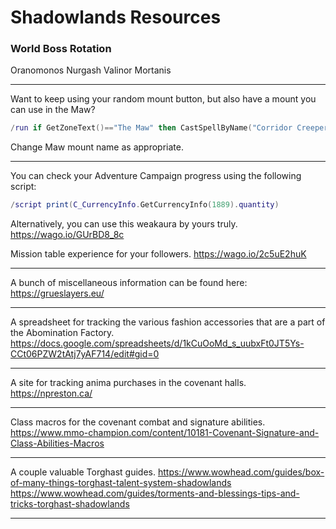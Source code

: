 # Shadowlands Resources

### World Boss Rotation
Oranomonos
Nurgash
Valinor
Mortanis

---

Want to keep using your random mount button, but also have a mount you can use in the Maw?
```lua
/run if GetZoneText()=="The Maw" then CastSpellByName("Corridor Creeper") else C_MountJournal.SummonByID(0) end
```
Change Maw mount name as appropriate.

---

You can check your Adventure Campaign progress using the following script:
```lua
/script print(C_CurrencyInfo.GetCurrencyInfo(1889).quantity)
```
Alternatively, you can use this weakaura by yours truly.
https://wago.io/GUrBD8_8c

Mission table experience for your followers.
https://wago.io/2c5uE2huK

---

A bunch of miscellaneous information can be found here:
https://grueslayers.eu/

---

A spreadsheet for tracking the various fashion accessories that are a part of the Abomination Factory.
https://docs.google.com/spreadsheets/d/1kCuOoMd_s_uubxFt0JT5Ys-CCt06PZW2tAtj7yAF714/edit#gid=0

---

A site for tracking anima purchases in the covenant halls.
https://npreston.ca/

---

Class macros for the covenant combat and signature abilities.
https://www.mmo-champion.com/content/10181-Covenant-Signature-and-Class-Abilities-Macros

---

A couple valuable Torghast guides.
https://www.wowhead.com/guides/box-of-many-things-torghast-talent-system-shadowlands
https://www.wowhead.com/guides/torments-and-blessings-tips-and-tricks-torghast-shadowlands

---

